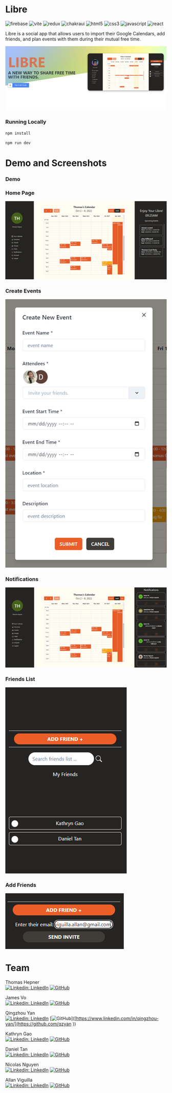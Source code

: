 # Libre

![firebase](https://img.shields.io/badge/firebase-ffca28?style=for-the-badge&logo=firebase&logoColor=black)
![vite](https://img.shields.io/badge/Vite-B73BFE?style=for-the-badge&logo=vite&logoColor=FFD62E)
![redux](https://img.shields.io/badge/Redux-593D88?style=for-the-badge&logo=redux&logoColor=white)
![chakraui](https://img.shields.io/badge/Chakra--UI-319795?style=for-the-badge&logo=chakra-ui&logoColor=white)
![html5](https://img.shields.io/badge/HTML5-E34F26?style=for-the-badge&logo=html5&logoColor=white)
![css3](https://img.shields.io/badge/CSS3-1572B6?style=for-the-badge&logo=css3&logoColor=white)
![javascript](https://img.shields.io/badge/JavaScript-323330?style=for-the-badge&logo=javascript&logoColor=F7DF1E)
![react](https://img.shields.io/badge/React-20232A?style=for-the-badge&logo=react&logoColor=61DAFB)

Libre is a social app that allows users to import their Google Calendars, add friends, and plan events with them during their mutual free time.

![Login Page](/docs/Libre-Login.PNG)

### Running Locally

```
npm install
```

```
npm run dev
```

# Demo and Screenshots

### Demo


### Home Page

![Login Page](/docs/Libre-Calendar-View.PNG)

### Create Events

![C](/docs/Libre-Calendar-Event-Modal.PNG)

### Notifications

![Login Page](/docs/Libre-Notifications.PNG)

### Friends List

![Login Page](/docs/Libre-Friends.PNG)

### Add Friends

![Login Page](/docs/Libre-Add-Friend.PNG)


# Team
Thomas Hepner\
[![Linkedin: LinkedIn](https://img.shields.io/badge/linkedin-%230077B5.svg?style=for-the-badge&logo=linkedin&logoColor=white)](https://www.linkedin.com/in/thomashepner/)
[![GitHub](https://img.shields.io/badge/github-%23121011.svg?style=for-the-badge&logo=github&logoColor=white)](https://github.com/hepnerthomas)

James Vo\
[![Linkedin: LinkedIn](https://img.shields.io/badge/linkedin-%230077B5.svg?style=for-the-badge&logo=linkedin&logoColor=white)](https://www.linkedin.com/in/james-emerson-1a0b5679/)
[![GitHub](https://img.shields.io/badge/github-%23121011.svg?style=for-the-badge&logo=github&logoColor=white)](https://github.com/jamesEmerson112)

Qingzhou Yan\
[![Linkedin: LinkedIn](https://img.shields.io/badge/linkedin-%230077B5.svg?style=for-the-badge&logo=linkedin&logoColor=white)](https://www.linkedin.com/in/qingzhou-yan/)
[![GitHub](https://img.shields.io/badge/github-%23121011.svg?style=for-the-badge&logo=github&logoColor=white)]([https://www.linkedin.com/in/qingzhou-yan/](https://github.com/qzyan ))

Kathryn Gao\
[![Linkedin: LinkedIn](https://img.shields.io/badge/linkedin-%230077B5.svg?style=for-the-badge&logo=linkedin&logoColor=white)](https://www.linkedin.com/in/katkgao)
[![GitHub](https://img.shields.io/badge/github-%23121011.svg?style=for-the-badge&logo=github&logoColor=white)](https://github.com/katto030)

Daniel Tan\
[![Linkedin: LinkedIn](https://img.shields.io/badge/linkedin-%230077B5.svg?style=for-the-badge&logo=linkedin&logoColor=white)](https://www.linkedin.com/in/danieltan510/)
[![GitHub](https://img.shields.io/badge/github-%23121011.svg?style=for-the-badge&logo=github&logoColor=white)](https://github.com/dantan510)

Nicolas Nguyen\
[![Linkedin: LinkedIn](https://img.shields.io/badge/linkedin-%230077B5.svg?style=for-the-badge&logo=linkedin&logoColor=white)](https://www.linkedin.com/in/nicolas--nguyen/)
[![GitHub](https://img.shields.io/badge/github-%23121011.svg?style=for-the-badge&logo=github&logoColor=white)](https://github.com/nicolastiennguyen)


Allan Viguilla\
[![Linkedin: LinkedIn](https://img.shields.io/badge/linkedin-%230077B5.svg?style=for-the-badge&logo=linkedin&logoColor=white)](https://www.linkedin.com/in/allanviguilla/)
[![GitHub](https://img.shields.io/badge/github-%23121011.svg?style=for-the-badge&logo=github&logoColor=white)](https://github.com/allanviguilla)
